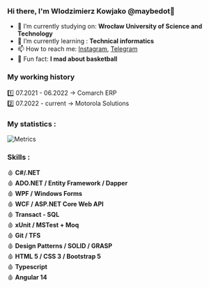 ### Hi there, I'm Wlodzimierz Kowjako @maybedot👋
- 🏫 I’m currently studying on: **Wrocław University of Science and Technology**
- 🌱 I’m currently learning : **Technical informatics**
- 📫 How to reach me: [Instagram](https://www.instagram.com/wlodzimierzyk/), [Telegram](https://t.me/maybedot)
- 🏀 Fun fact: **I mad about basketball**

### My working history <br/>
1️⃣ 07.2021 - 06.2022 → Comarch ERP  
2️⃣ 07.2022 - current → Motorola Solutions

### My statistics : <br/>

![Metrics](https://metrics.lecoq.io/Kowjako?template=classic&config.timezone=Europe%2FAmsterdam&config.animated=true)


### Skills : <br/>
🩸 **C#/.NET**  
🩸 **ADO.NET / Entity Framework / Dapper**  
🩸 **WPF / Windows Forms**  
🩸 **WCF / ASP.NET Core Web API**  
🩸 **Transact - SQL**  
🩸 **xUnit / MSTest + Moq**  
🩸 **Git / TFS**  
🩸 **Design Patterns / SOLID / GRASP**  
🩸 **HTML 5 / CSS 3 / Bootstrap 5**  
🩸 **Typescript**  
🩸 **Angular 14**  
